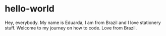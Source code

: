 # hello-world
Hey, everybody. My name is Eduarda, I am from Brazil and I love stationery stuff. Welcome to my journey on how to code.
Love from Brazil.
